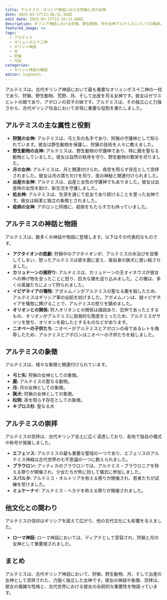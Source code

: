 ```yaml
---
title: アルテミス：ギリシア神話における狩猟と月の女神
date: 2025-03-17T13:56:31.958Z
edit date: 2025-03-17T13:16:13.680Z
description: ギリシア神話における狩猟、野生動物、月の女神アルテミスについての解説。
featured_image: no
tags:
  - アルテミス
  - オリュンポス十二神
  - ギリシャ神話
  - 月
  - 狩猟
  - 弓矢
categories:
  - ギリシャ神話の解説
editor: highants
---
```


アルテミスは、古代ギリシア神話において最も重要なオリュンポス十二神の一柱であり、狩猟、野生動物、荒野、月、そして出産を司る女神です。彼女はゼウスとレトの娘であり、アポロンの双子の妹です。アルテミスは、その独立心と力強さから、古代ギリシア社会において非常に重要な役割を果たしました。
<!--more-->
## アルテミスの主な属性と役割

* **狩猟の女神:** アルテミスは、弓と矢の名手であり、狩猟の守護神として知られています。彼女は野生動物を保護し、狩猟の技術を人々に教えました。
* **野生動物の女神:** アルテミスは、野生動物の守護神であり、特に鹿を聖なる動物としていました。彼女は自然の秩序を守り、野生動物の繁栄を司りました。
* **月の女神:** アルテミスは、月と関連付けられ、夜空を照らす存在として崇拝されました。彼女は月の満ち欠けを司り、夜の神秘と関連付けられました。
* **出産の女神:** アルテミスは、出産と女性の守護神でもありました。彼女は出産時の女性を助け、新生児を守護しました。
* **処女神:** アルテミスは、生涯を通じて処女であり続けることを誓った女神です。彼女は純潔と独立の象徴とされました。
* **疫病の女神**: アポロンと同様に、疫病をもたらす力も持っていました。

## アルテミスの神話と物語

アルテミスは、数多くの神話や物語に登場します。以下はその代表的なものです。

* **アクタイオンの悲劇:** 狩猟中のアクタイオンが、アルテミスの水浴びを目撃してしまい、怒ったアルテミスは彼を鹿に変え、彼自身の猟犬に食い殺させました。
* **カリュドーンの猪狩り:** アルテミスは、カリュドーンの王オイネウスが彼女への捧げ物を怠ったことに怒り、巨大な猪を送り込みました。この猪は、多くの英雄たちによって狩られました。
* **イピゲネイアの犠牲:** アガメムノンがアルテミスの聖なる鹿を殺したため、アルテミスはギリシア軍の出航を妨げました。アガメムノンは、娘イピゲネイアを犠牲に捧げることで、アルテミスの怒りを鎮めました。
* **オリオンとの関係:** 狩人オリオンとの関係は諸説あり、恋仲であったとするもの、オリオンがアルテミスに挑発的な態度をとったため、アルテミスがサソリを放ち、オリオンを殺したとするものなどがあります。
* **ニオベーの子供たち**: ニオベーがアルテミスとアポロンの母であるレトを侮辱したため、アルテミスとアポロンはニオベーの子供たちを殺しました。

## アルテミスの象徴

アルテミスは、様々な象徴と関連付けられています。

* **弓と矢:** 狩猟の女神としての象徴。
* **鹿:** アルテミスの聖なる動物。
* **月:** 月の女神としての象徴。
* **猟犬:** 狩猟の女神としての象徴。
* **松明:** 夜を照らす存在としての象徴。
* **キプロス杉**: 聖なる木

## アルテミスの崇拝

アルテミスの崇拝は、古代ギリシア全土に広く浸透しており、各地で独自の儀式や称号が発展しました。

* **エフェソス:** アルテミスの最も重要な聖域の一つであり、エフェソスのアルテミス神殿は古代世界の七不思議の一つに数えられました。
* **ブラウロン:** アッティカのブラウロンでは、アルテミス・ブラウロニアを称える祭りが開催され、少女たちが熊に扮して儀式に参加しました。
* **スパルタ:** アルテミス・オルトリアを称える祭りが開催され、若者たちが試練を受けました。
* **ミュケーナイ**: アルテミス・ヘカテを称える祭りが開催されました。

## 他文化との関わり

アルテミスの信仰はギリシアを超えて広がり、他の古代文化にも影響を与えました。

* **ローマ神話:** ローマ神話においては、ディアナとして受容され、狩猟と月の女神として重要視されました。

## まとめ

アルテミスは、古代ギリシア神話において、狩猟、野生動物、月、そして出産の女神として崇拝された、力強く独立した女神です。彼女の神話や象徴、崇拝は、彼女の複雑な性格と、古代世界における彼女の永続的な重要性を物語っています。
